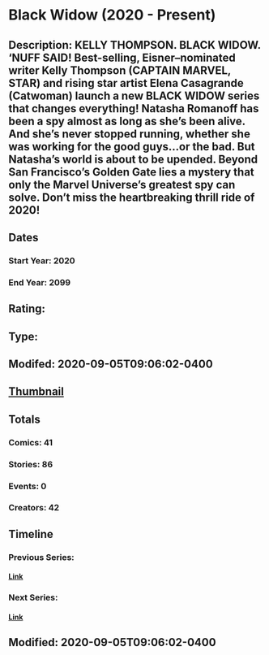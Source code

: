 # Black Widow (2020 - Present)
## Description: KELLY THOMPSON. BLACK WIDOW. ‘NUFF SAID! Best-selling, Eisner–nominated writer Kelly Thompson (CAPTAIN MARVEL, STAR) and rising star artist Elena Casagrande (Catwoman) launch a new BLACK WIDOW series that changes everything! Natasha Romanoff has been a spy almost as long as she’s been alive. And she’s never stopped running, whether she was working for the good guys…or the bad. But Natasha’s world is about to be upended. Beyond San Francisco’s Golden Gate lies a mystery that only the Marvel Universe’s greatest spy can solve. Don’t miss the heartbreaking thrill ride of 2020!
## Dates
### Start Year: 2020
### End Year: 2099
## Rating: 
## Type: 
## Modifed: 2020-09-05T09:06:02-0400
## [Thumbnail](http://i.annihil.us/u/prod/marvel/i/mg/6/70/5f49316c5a62c.jpg)
## Totals
### Comics: 41
### Stories: 86
### Events: 0
### Creators: 42
## Timeline
### Previous Series: 
#### [Link]()
### Next Series: 
#### [Link]()
## Modified: 2020-09-05T09:06:02-0400